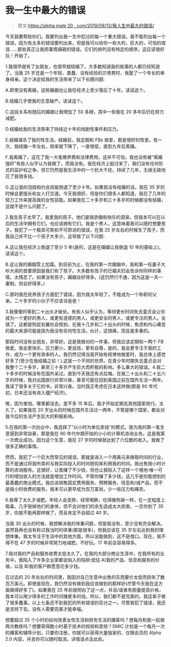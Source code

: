 # 我一生中最大的错误

> 原文:[https://alpha male 20 . com/2019/08/12/我人生中最大的错误/](https://alphamale20.com/2019/08/12/my-biggest-mistakes-in-life/)

今天我要帮助你们。我要列出我一生中犯过的每一个重大错误。我不能列出每一个错误，因为有太多的错误要列出来，但是我可以给你一些大的，巨大的，可怕的错误……那些真正让我把事情搞砸的错误。它们的排列没有特定的顺序。这应该很好玩！开始了。

1.我很早就有了女朋友，也很早就结婚了。大多数知道我的故事的人都已经知道了。当我 25 岁还是一个年轻、愚蠢、没有经验的贝塔男时，我娶了一个年长的单身母亲。这个决定给我的生活带来了以下长期问题:

A.即使没有离婚，这桩婚姻也让我在经济上至少落后了十年。读读这个。

B.结婚几乎使我的生意破产。读读这个。

C.这段关系和随后的婚姻让我增加了 50 多磅，其中一些我在 20 多年后仍在努力减肥。

D.结婚给我的生活带来了持续近十年的戏剧性事件和压力。

E.结婚谋杀了我的性生活。结婚前，我定期和 FBs 做爱，那是很好的性爱。有一次，我结婚一年左右，频率就下降了，一直很低，直到九年后离婚。

F.我离婚了，这花了我一大笔赡养费和法律费用。这并不可怕，我也没有被“离婚强奸”有些人似乎认为我做了，而我没有。我在经济上挺过来了，我们没有任何形式的监护权之争。但它仍然是我生活中的一个巨大干扰，持续了几年，无缘无故地花了我很多钱。

G.这让我的泡妞和约会技能倒退了至少十年。如果我没有结婚的话，我在 35 岁的时候会更擅长和女人打交道。今天我很好，但是你们很多人都知道，我花了几年的努力工作来提高我的女性技能。如果我在二十多岁和三十多岁的时候都没有结婚，这就不是什么问题了。

2.我生孩子太早了。我爱我的孩子。他们是我骄傲和快乐的源泉。但我本可以在以后的生活中拥有它们，也应该拥有它们。我是个男人，这意味着我可以随时想要孩子。我犯了一个极其可笑和不可原谅的错误，在我 25 岁左右的时候生了孩子，而我自己并不比一个孩子大多少。这导致了以下问题:

A.这让我在经济上倒退了至少 5 年(是的，这是在婚姻让我倒退 10 年的基础上)。读读这个。

B.这让我的婚姻雪上加霜。到目前为止，在我的第一次婚姻中，我和第一任妻子大吵大闹的首要原因是我们有了孩子。大多数有孩子的已婚夫妇会告诉你同样的事情。太残忍了。如果没有孩子，婚姻会好得多。(这仍然行不通，因为这是一夫一妻制，但会好得多。)

C.那时我在抚养孩子方面犯了错误，因为我太年轻了，不能成为一个称职的父亲。二十多岁的小伙子不应该当爸爸！

3.我傻傻的等到二十出头才破处。有些人似乎认为，等待更长时间失去童贞会让你成为一个更好的男人，或更有道德的男人，或更安全的男人，或更专注的男人。全错了。这都是狗屁右翼社会规划。在我十几岁和二十出头的时候，焦虑和内心痛苦的最大来源可能是因为我没有任何性生活。伙计，这很痛，而且是多重的。

那段时间没有女朋友，非常好。这是我做对的一件事。但我应该定期和一两个 FB 做爱。我会更快乐，压力更小，更自信，更有自尊，是的，我会更专注于我的工作，成为一个更有效率的人。我仍然记得当我开始有规律地做爱时，我总体上感觉好多了(至少在我结婚之前！).这是一个不同的世界。在青少年时期失去童贞会对我整个二十多岁，甚至三十多岁产生巨大而积极的影响。多么重大的错误。4.我二十多岁的时候没有在国外呆过。直到今天我还有点后悔。在我二十出头和二十五六岁的时候，我对出国旅行非常兴奋，甚至可能在回到美国之前在国外生活一两年。我读了很多关于它的书，非常兴奋。当时我正考虑在日本这样做(那是 90 年代初，日本还没有进入僵尸经济)。

唉，因为害怕，哪里都没去。差不多 15 年后，我才开始定期去其他国家旅行。太久了。如果我在 20 岁出头的时候在国外生活过一两年，不管是哪个国家，都会对我今后的生活产生巨大的积极影响。

5.在我的第一次创业中，我选择了“以小时为单位卖钱”的模式。我为我的第一笔生意感到非常自豪，那是我在 90 年代中期开始的小小的计算机咨询业务。这是我第一次商业成功。因为这个生意，我在 27 岁的时候就达到了六位数的收入。我做了很多正确的事情。

然而，我犯了一个巨大而常见的错误，那就是进入一个用美元来换取时间的行业，而不是通过将我所卖的与我实际投入的时间脱钩来利用我的时间。我出售按小时计算的咨询服务。这很好，让我赚了不少钱，但也让我陷入了这样一个境地:唯一可行的增加收入的方法就是增加工作时间。不管你赚了多少钱，这几乎是你能想到的最愚蠢的商业模式。我应该销售固定费用服务、预聘服务、信息和/或产品，而不是按小时收费的服务。我本可以更早成为百万富翁，少一些压力和痛苦。

6.我等了太久才减肥。年轻人会变胖，经常喝醉，吃得像狗屎一样，在一定程度上吸毒，几乎毁掉他们的身体，但不会对他们的余生造成太大损害。一旦你到了 35 岁，你就不能再那样做了，而且肯定不会超过 40 岁。

当我 30 出头的时候，我想解决我的体重问题，但是我没有，至少没有完全解决。虽然我再也没有称过我当时的体重(那是很多)，但我应该在 35 岁左右达到我的理想体重。我太专注于生活中的其他方面，所以没能做到，这不是借口。现在，我不得不在 47 岁的时候非常努力地减肥。不好玩。17 年前会容易得多。

7.我对我的产品和服务收费太低太久了。在我的大部分商业生涯中，在我所有的业务中，我陷入了许多企业家都会陷入的陷阱:低估 A)我的产品、信息和服务的价值，以及 B)我的客户群愿意花多少钱。

在过去的 20 年左右的时间里，我因对自己生意中出售的东西要价太低而损失了数百万美元。即使是现在，我仍然没有做到我应该做到的那样好(尽管今天我在这方面做得好多了)。如果我在 25 年前就明白了这一点，并且/或者有胆量提高价格，我本可以用少得多的工作时间赚更多的钱。所以，我们都不是完美的。我这辈子做了很多蠢事。以上七条还不到我犯的所有错误的百分之一。尽管我犯了错误，我还是坚持下去。没有人需要完美才能幸福。

想要超过 35 个小时的如何改善女性生活和财务生活的播客吗？想每月和我一起做两次教练吗？想要获得数小时基于技术的视频和音频？SMIC 计划是一个每月一次的播客和辅导计划，只要你注册，你就可以获得大量独家的、仅限会员的 Alpha 2.0 内容，并且你可以随时取消。详情请点击此处。